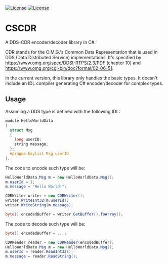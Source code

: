 [![License](https://img.shields.io/badge/License-EPL%202.0-blue)](https://choosealicense.com/licenses/epl-2.0/)
[![License](https://img.shields.io/badge/License-Apache%202.0-blue.svg)](https://opensource.org/licenses/Apache-2.0)

# CSCDR

A DDS-CDR encoder/decoder library in C#.

CDR stands for the O.M.G.'s Common Data Representation that is used in DDS (Data Distributed Service) implementations.
It's specified by https://www.omg.org/spec/DDSI-RTPS/2.3/PDF (chapter 10) and https://www.omg.org/cgi-bin/doc?formal/02-06-51.

In the current version, this library only handles the basic types.
It doesn't include an IDL compiler generating C# encoder/decoder for complex types.

## Usage

Assuming a DDS type is defined with the following IDL:
```c
module HelloWorldData
{
  struct Msg
  {
    long userID;
    string message;
  };
  #pragma keylist Msg userID
};
```

The code to encode such type will be:
```csharp
HelloWorldData.Msg m = new HelloWorldData.Msg();
m.userId = 1;
m.message = "Hello World!";

CDRWriter writer = new CDRWriter();
writer.WriteInt32(m.userId);
writer.WriteString(m.message);

byte[] encodedBuffer = writer.GetBuffer().ToArray();
```

The code to decode such type will be:
```csharp
byte[] encodedBuffer = ...;

CDRReader reader = new CDRReader(encodedBuffer);
HelloWorldData.Msg m = new HelloWorldData.Msg();
m.userId = reader.ReadInt32();
m.message = reader.ReadString();
```
